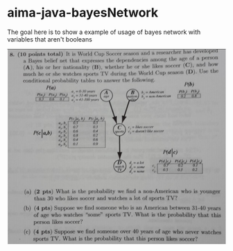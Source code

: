 # aima-java-bayesNetwork
The goal here is to show a example of usage of bayes network with variables that aren't booleans



![alt tag](img/1.png)
